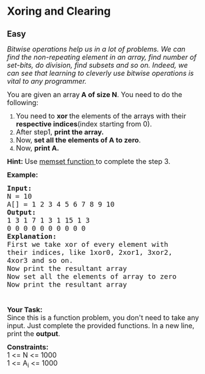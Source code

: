 # Xoring and Clearing
## Easy
<div class="problems_problem_content__Xm_eO"><p><em><span style="font-size:18px">Bitwise operations help us in a lot of problems. We can find the non-repeating element in an array, find number of set-bits, do division, find subsets and so on. Indeed, we can see that learning to cleverly use bitwise operations is vital to any programmer.</span></em></p>

<p><span style="font-size:18px">You are given an array<strong> A of size N</strong>. You need to do the following:</span></p>

<ol>
	<li><span style="font-size:18px">You need to <strong>xor </strong>the elements of the arrays with their<strong> respective indices</strong>(index starting from 0).</span></li>
	<li><span style="font-size:18px">After step1, <strong>print the array.</strong></span></li>
	<li><span style="font-size:18px">Now,<strong> set all the elements of A to zero</strong>.</span></li>
	<li><span style="font-size:18px">Now, <strong>print A.</strong></span></li>
</ol>

<p><span style="font-size:18px"><strong>Hint: </strong>Use <a href="https://www.geeksforgeeks.org/memset-in-cpp/">memset function </a>to complete the step 3.</span></p>

<p><span style="font-size:18px"><strong>Example:</strong></span></p>

<pre><span style="font-size:18px"><strong>Input:</strong>
N = 10
A[] = 1 2 3 4 5 6 7 8 9 10
<strong>Output:
</strong>1 3 1 7 1 3 1 15 1 3
0 0 0 0 0 0 0 0 0 0
<strong>Explanation:
</strong>First we take xor of every element with
their indices, like 1xor0, 2xor1, 3xor2, 
4xor3 and so on.
Now print the resultant array
Now set all the elements of array to zero
Now print the resultant array</span>
</pre>

<p>&nbsp;</p>

<p><span style="font-size:18px"><strong>Your Task:</strong><br>
Since this is a function problem, you don't need to take any input. Just complete the provided functions.&nbsp;In a new line, print the <strong>output</strong>.</span></p>

<p><span style="font-size:18px"><strong>Constraints:</strong><br>
1 &lt;= N &lt;= 1000<br>
1 &lt;= A<sub>i</sub> &lt;= 1000</span></p>

<p>&nbsp;</p>
</div>